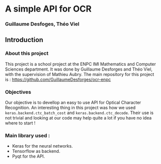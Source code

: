# A simple API for OCR
### Guillaume Desfoges, Théo Viel

## Introduction 

### About this project

This project is a school project at the ENPC IMI Mathematics and Computer Sciences department.
It was done by Guillaume Desforges and Théo Viel, with the supervision of Mathieu Aubry.
The main repository for this project is : https://github.com/GuillaumeDesforges/ocr-enpc

### Objectives

Our objective is to devellop an easy to use API for Optical Character Recognition.
An interesting thing in this project was how we used `keras.backend.ctc_batch_cost` and `keras.backend.ctc_decode`. Their use is not trivial and looking at our code may help quite a lot if you have no idea where to start !

### Main library used :
* Keras for the neural networks.
* Tensorflow as backend.
* Pyqt for the API.

